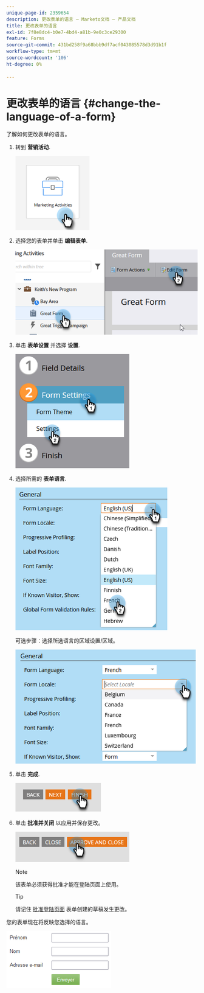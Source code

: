 ```yaml
---
unique-page-id: 2359654
description: 更改表单的语言 — Marketo文档 — 产品文档
title: 更改表单的语言
exl-id: 7f8e8dc4-b0e7-4bd4-a81b-9e0c3ce29300
feature: Forms
source-git-commit: 431bd258f9a68bbb9df7acf043085578d3d91b1f
workflow-type: tm+mt
source-wordcount: '106'
ht-degree: 0%

---
```


# 更改表单的语言 {#change-the-language-of-a-form}

了解如何更改表单的语言。

1. 转到 **营销活动**.

   ![](assets/change-the-language-of-a-form-1.png)

1. 选择您的表单并单击 **编辑表单**.

   ![](assets/change-the-language-of-a-form-2.png)

1. 单击 **表单设置** 并选择 **设置**.

   ![](assets/change-the-language-of-a-form-3.png)

1. 选择所需的 **表单语言**.

   ![](assets/change-the-language-of-a-form-4.png)

   可选步骤：选择所选语言的区域设置/区域。

   ![](assets/change-the-language-of-a-form-5.png)

1. 单击 **完成**.

   ![](assets/change-the-language-of-a-form-6.png)

1. 单击 **批准并关闭** 以应用并保存更改。

   ![](assets/change-the-language-of-a-form-7.png)

   >[!NOTE]
   >
   >该表单必须获得批准才能在登陆页面上使用。

   >[!TIP]
   >
   >请记住 [批准登陆页面](/help/marketo/product-docs/demand-generation/landing-pages/understanding-landing-pages/approve-unapprove-or-delete-a-landing-page.md) 表单创建的草稿发生更改。

您的表单现在将反映您选择的语言。

![](assets/change-the-language-of-a-form-8.png)


